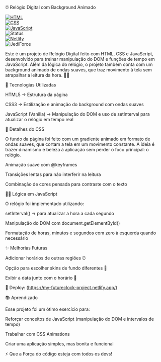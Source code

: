 ⏰ Relógio Digital com Background Animado

[![HTML](https://img.shields.io/badge/HTML5-E34F26?style=for-the-badge&logo=html5&logoColor=white)](https://developer.mozilla.org/pt-BR/docs/Web/HTML)  
[![CSS](https://img.shields.io/badge/CSS3-1572B6?style=for-the-badge&logo=css3&logoColor=white)](https://developer.mozilla.org/pt-BR/docs/Web/CSS)  
[![JavaScript](https://img.shields.io/badge/JavaScript-F7DF1E?style=for-the-badge&logo=javascript&logoColor=black)](https://developer.mozilla.org/pt-BR/docs/Web/JavaScript)  
![Status](https://img.shields.io/badge/STATUS-CONCLUÍDO-green?style=for-the-badge)  
[![Netlify](https://img.shields.io/badge/Deploy-Netlify-00C7B7?style=for-the-badge&logo=netlify&logoColor=white)](https://www.netlify.com/)  
![JediForce](https://img.shields.io/badge/Made%20with%20Jedi%20force%20by-LGustavo2611-blueviolet?style=for-the-badge&logo=star-wars)  

Este é um projeto de Relógio Digital feito com HTML, CSS e JavaScript, desenvolvido para treinar manipulação do DOM e funções de tempo em JavaScript.
Além da lógica do relógio, o projeto também conta com um background animado de ondas suaves, que traz movimento à tela sem atrapalhar a leitura da hora. 🌊✨

🚀 Tecnologias Utilizadas

HTML5 → Estrutura da página

CSS3 → Estilização e animação do background com ondas suaves

JavaScript (Vanilla) → Manipulação do DOM e uso de setInterval para atualizar o relógio em tempo real

🎨 Detalhes do CSS

O fundo da página foi feito com um gradiente animado em formato de ondas suaves, que cortam a tela em um movimento constante.
A ideia é trazer dinamismo e beleza à aplicação sem perder o foco principal: o relógio.

Animação suave com @keyframes

Transições lentas para não interferir na leitura

Combinação de cores pensada para contraste com o texto

🧑‍💻 Lógica em JavaScript

O relógio foi implementado utilizando:

setInterval() → para atualizar a hora a cada segundo

Manipulação do DOM com document.getElementById()

Formatação de horas, minutos e segundos com zero à esquerda quando necessário

✨ Melhorias Futuras

 Adicionar horários de outras regiões ⏰

 Opção para escolher skins de fundo diferentes 🎨

 Exibir a data junto com o horário 📅

🔗 Deploy:
(https://my-futureclock-project.netlify.app/)

📚 Aprendizado

Esse projeto foi um ótimo exercício para:

Reforçar conceitos de JavaScript (manipulação do DOM e intervalos de tempo)

Trabalhar com CSS Animations

Criar uma aplicação simples, mas bonita e funcional

⚡ Que a Força do código esteja com todos os devs!
